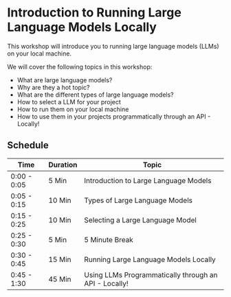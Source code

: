 # Introduction to Running Large Language Models Locally

This workshop will introduce you to running large language models (LLMs)
on your local machine.

We will cover the following topics in this workshop:

-   What are large language models?
-   Why are they a hot topic?
-   What are the different types of large language models?
-   How to select a LLM for your project
-   How to run them on your local machine
-   How to use them in your projects programmatically through an API -
    Locally!

## Schedule

| Time        | Duration | Topic                                                 |
|--------------|--------------|---------------------------------------------|
| 0:00 - 0:05 | 5 Min    | Introduction to Large Language Models                 |
| 0:05 - 0:15 | 10 Min   | Types of Large Language Models                        |
| 0:15 - 0:25 | 10 Min   | Selecting a Large Language Model                      |
| 0:25 - 0:30 | 5 Min    | 5 Minute Break                                        |
| 0:30 - 0:45 | 15 Min   | Running Large Language Models Locally                 |
| 0:45 - 1:30 | 45 Min   | Using LLMs Programmatically through an API - Locally! |
